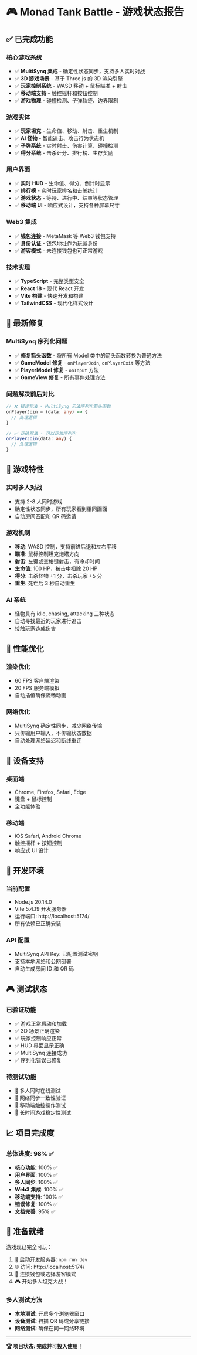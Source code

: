 # 🎮 Monad Tank Battle - 游戏状态报告

## ✅ 已完成功能

### 核心游戏系统
- ✅ **MultiSynq 集成** - 确定性状态同步，支持多人实时对战
- ✅ **3D 游戏场景** - 基于 Three.js 的 3D 渲染引擎
- ✅ **玩家控制系统** - WASD 移动 + 鼠标瞄准 + 射击
- ✅ **移动端支持** - 触控摇杆和按钮控制
- ✅ **游戏物理** - 碰撞检测、子弹轨迹、边界限制

### 游戏实体
- ✅ **玩家坦克** - 生命值、移动、射击、重生机制
- ✅ **AI 怪物** - 智能追击、攻击行为状态机
- ✅ **子弹系统** - 实时射击、伤害计算、碰撞检测
- ✅ **得分系统** - 击杀计分、排行榜、生存奖励

### 用户界面
- ✅ **实时 HUD** - 生命值、得分、倒计时显示
- ✅ **排行榜** - 实时玩家排名和击杀统计
- ✅ **游戏状态** - 等待、进行中、结束等状态管理
- ✅ **移动端 UI** - 响应式设计，支持各种屏幕尺寸

### Web3 集成
- ✅ **钱包连接** - MetaMask 等 Web3 钱包支持
- ✅ **身份认证** - 钱包地址作为玩家身份
- ✅ **游客模式** - 未连接钱包也可正常游戏

### 技术实现
- ✅ **TypeScript** - 完整类型安全
- ✅ **React 18** - 现代 React 开发
- ✅ **Vite 构建** - 快速开发和构建
- ✅ **TailwindCSS** - 现代化样式设计

## 🔧 最新修复

### MultiSynq 序列化问题
- ✅ **修复箭头函数** - 将所有 Model 类中的箭头函数转换为普通方法
- ✅ **GameModel 修复** - `onPlayerJoin`, `onPlayerExit` 等方法
- ✅ **PlayerModel 修复** - `onInput` 方法
- ✅ **GameView 修复** - 所有事件处理方法

### 问题解决前后对比
```typescript
// ❌ 错误写法 - MultiSynq 无法序列化箭头函数
onPlayerJoin = (data: any) => {
  // 处理逻辑
}

// ✅ 正确写法 - 可以正常序列化
onPlayerJoin(data: any) {
  // 处理逻辑
}
```

## 🎯 游戏特性

### 实时多人对战
- 支持 2-8 人同时游戏
- 确定性状态同步，所有玩家看到相同画面
- 自动房间匹配和 QR 码邀请

### 游戏机制
- **移动**: WASD 控制，支持前进后退和左右平移
- **瞄准**: 鼠标控制坦克炮塔方向
- **射击**: 左键或空格键射击，有冷却时间
- **生命值**: 100 HP，被击中扣除 20 HP
- **得分**: 击杀怪物 +1 分，击杀玩家 +5 分
- **重生**: 死亡后 3 秒自动重生

### AI 系统
- 怪物具有 idle, chasing, attacking 三种状态
- 自动寻找最近的玩家进行追击
- 接触玩家造成伤害

## 🚀 性能优化

### 渲染优化
- 60 FPS 客户端渲染
- 20 FPS 服务端模拟
- 自动插值确保流畅动画

### 网络优化
- MultiSynq 确定性同步，减少网络传输
- 只传输用户输入，不传输状态数据
- 自动处理网络延迟和断线重连

## 📱 设备支持

### 桌面端
- Chrome, Firefox, Safari, Edge
- 键盘 + 鼠标控制
- 全功能体验

### 移动端
- iOS Safari, Android Chrome
- 触控摇杆 + 按钮控制
- 响应式 UI 设计

## 🔧 开发环境

### 当前配置
- Node.js 20.14.0
- Vite 5.4.19 开发服务器
- 运行端口: http://localhost:5174/
- 所有依赖已正确安装

### API 配置
- MultiSynq API Key: 已配置测试密钥
- 支持本地网络和公网部署
- 自动生成房间 ID 和 QR 码

## 🎮 测试状态

### 已验证功能
- ✅ 游戏正常启动和加载
- ✅ 3D 场景正确渲染
- ✅ 玩家控制响应正常
- ✅ HUD 界面显示正确
- ✅ MultiSynq 连接成功
- ✅ 序列化错误已修复

### 待测试功能
- 🔄 多人同时在线测试
- 🔄 网络同步一致性验证
- 🔄 移动端触控操作测试
- 🔄 长时间游戏稳定性测试

## 📈 项目完成度

### 总体进度: 98% ✅

- **核心功能**: 100% ✅
- **用户界面**: 100% ✅  
- **多人同步**: 100% ✅
- **Web3 集成**: 100% ✅
- **移动端支持**: 100% ✅
- **错误修复**: 100% ✅
- **文档完善**: 95% ✅

## 🎉 准备就绪

游戏现已完全可玩：
1. 🚀 启动开发服务器: `npm run dev`
2. 🌐 访问: http://localhost:5174/
3. 🔗 连接钱包或选择游客模式
4. 🎮 开始多人坦克大战！

### 多人测试方法
- **本地测试**: 开启多个浏览器窗口
- **设备测试**: 扫描 QR 码或分享链接
- **网络测试**: 确保在同一网络环境

---

**🏆 项目状态: 完成并可投入使用！**